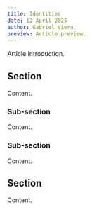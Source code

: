```yaml
---
title: Identities
date: 12 April 2025
author: Gabriel Viera
preview: Article preview.
---
```


Article introduction.

## Section

Content.

### Sub-section

Content.

### Sub-section

Content.

## Section

Content.
